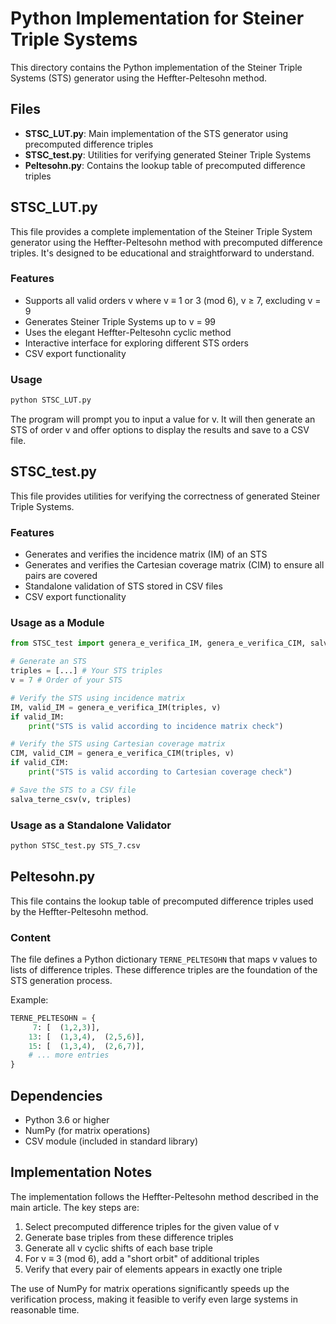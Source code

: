 # Python Implementation for Steiner Triple Systems

This directory contains the Python implementation of the Steiner Triple Systems (STS) generator using the Heffter-Peltesohn method.

## Files

- **STSC_LUT.py**: Main implementation of the STS generator using precomputed difference triples
- **STSC_test.py**: Utilities for verifying generated Steiner Triple Systems
- **Peltesohn.py**: Contains the lookup table of precomputed difference triples

## STSC_LUT.py

This file provides a complete implementation of the Steiner Triple System generator using the Heffter-Peltesohn method with precomputed difference triples. It's designed to be educational and straightforward to understand.

### Features

- Supports all valid orders v where v ≡ 1 or 3 (mod 6), v ≥ 7, excluding v = 9
- Generates Steiner Triple Systems up to v = 99
- Uses the elegant Heffter-Peltesohn cyclic method
- Interactive interface for exploring different STS orders
- CSV export functionality

### Usage

```bash
python STSC_LUT.py
```

The program will prompt you to input a value for v. It will then generate an STS of order v and offer options to display the results and save to a CSV file.

## STSC_test.py

This file provides utilities for verifying the correctness of generated Steiner Triple Systems.

### Features

- Generates and verifies the incidence matrix (IM) of an STS
- Generates and verifies the Cartesian coverage matrix (CIM) to ensure all pairs are covered
- Standalone validation of STS stored in CSV files
- CSV export functionality

### Usage as a Module

```python
from STSC_test import genera_e_verifica_IM, genera_e_verifica_CIM, salva_terne_csv

# Generate an STS
triples = [...] # Your STS triples
v = 7 # Order of your STS

# Verify the STS using incidence matrix
IM, valid_IM = genera_e_verifica_IM(triples, v)
if valid_IM:
    print("STS is valid according to incidence matrix check")

# Verify the STS using Cartesian coverage matrix
CIM, valid_CIM = genera_e_verifica_CIM(triples, v)
if valid_CIM:
    print("STS is valid according to Cartesian coverage check")

# Save the STS to a CSV file
salva_terne_csv(v, triples)
```

### Usage as a Standalone Validator

```bash
python STSC_test.py STS_7.csv
```

## Peltesohn.py

This file contains the lookup table of precomputed difference triples used by the Heffter-Peltesohn method.

### Content

The file defines a Python dictionary `TERNE_PELTESOHN` that maps v values to lists of difference triples. These difference triples are the foundation of the STS generation process.

Example:
```python
TERNE_PELTESOHN = {
     7: [  (1,2,3)],
    13: [  (1,3,4),  (2,5,6)],
    15: [  (1,3,4),  (2,6,7)],
    # ... more entries
}
```

## Dependencies

- Python 3.6 or higher
- NumPy (for matrix operations)
- CSV module (included in standard library)

## Implementation Notes

The implementation follows the Heffter-Peltesohn method described in the main article. The key steps are:

1. Select precomputed difference triples for the given value of v
2. Generate base triples from these difference triples
3. Generate all v cyclic shifts of each base triple
4. For v ≡ 3 (mod 6), add a "short orbit" of additional triples
5. Verify that every pair of elements appears in exactly one triple

The use of NumPy for matrix operations significantly speeds up the verification process, making it feasible to verify even large systems in reasonable time.
